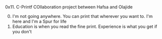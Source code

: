 0x11. C-Printf
COllaboration project between Hafsa and Olajide 

0. I'm not going anywhere. You can print that wherever you want to. I'm here and I'm a Spur for life
1. Education is when you read the fine print. Experience is what you get if you don't
